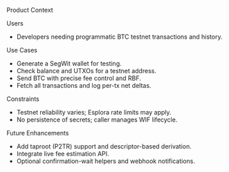 Product Context

Users
- Developers needing programmatic BTC testnet transactions and history.

Use Cases
- Generate a SegWit wallet for testing.
- Check balance and UTXOs for a testnet address.
- Send BTC with precise fee control and RBF.
- Fetch all transactions and log per-tx net deltas.

Constraints
- Testnet reliability varies; Esplora rate limits may apply.
- No persistence of secrets; caller manages WIF lifecycle.

Future Enhancements
- Add taproot (P2TR) support and descriptor-based derivation.
- Integrate live fee estimation API.
- Optional confirmation-wait helpers and webhook notifications.

